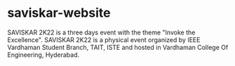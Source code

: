 # saviskar-website
SAVISKAR 2K22 is a three days event with the theme "Invoke the Excellence". SAVISKAR 2K22 is a physical event organized by IEEE Vardhaman Student Branch, TAIT, ISTE and hosted in Vardhaman College Of Engineering, Hyderabad.
